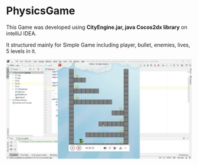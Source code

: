 # PhysicsGame

This Game was developed using **CityEngine.jar, java Cocos2dx library** on intelliJ IDEA.

It structured mainly for Simple Game including player, bullet, enemies, lives, 5 levels in it.

<img src = "data/PhysicsGame.gif" width ="600" /> 
